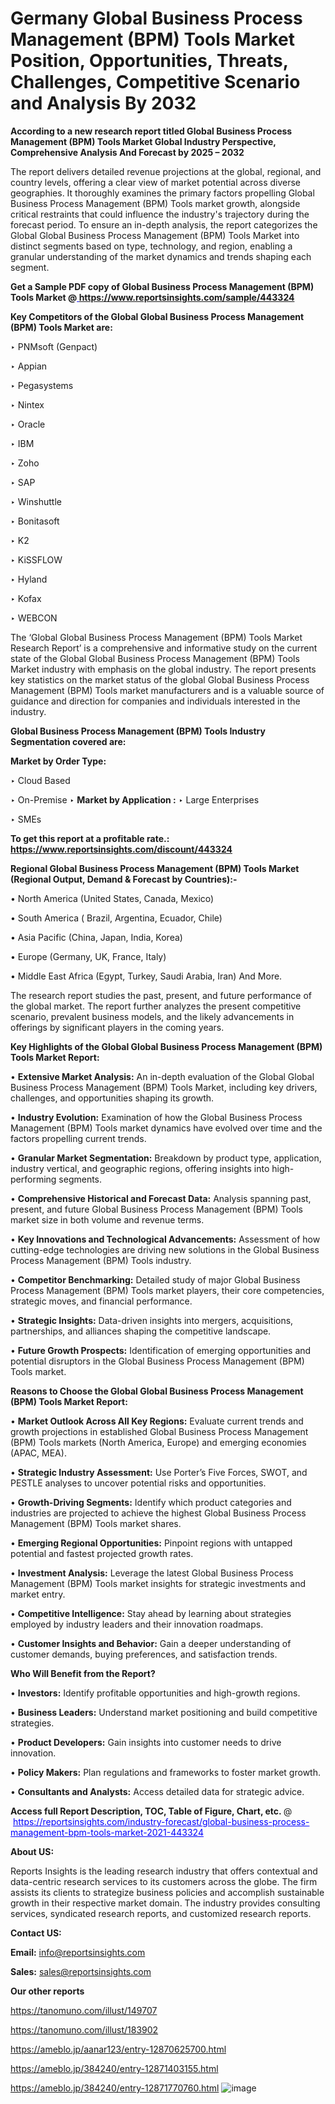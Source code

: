 # Germany Global Business Process Management (BPM) Tools Market Position, Opportunities, Threats, Challenges, Competitive Scenario and Analysis By 2032

<strong>According to a new research report titled Global Business Process Management (BPM) Tools Market Global Industry Perspective, Comprehensive Analysis And Forecast by 2025 – 2032</strong>

The report delivers detailed revenue projections at the global, regional, and country levels, offering a clear view of market potential across diverse geographies. It thoroughly examines the primary factors propelling Global Business Process Management (BPM) Tools market growth, alongside critical restraints that could influence the industry's trajectory during the forecast period. To ensure an in-depth analysis, the report categorizes the Global Global Business Process Management (BPM) Tools Market into distinct segments based on type, technology, and region, enabling a granular understanding of the market dynamics and trends shaping each segment.

<strong>Get a Sample PDF copy of Global Business Process Management (BPM) Tools Market </strong><strong>@<a href=https://www.reportsinsights.com/sample/443324 style=color:#0000ff;> https://www.reportsinsights.com/sample/443324</a></strong></font>

<strong>Key Competitors of the Global Global Business Process Management (BPM) Tools Market are:</strong>

‣ PNMsoft (Genpact)

‣ Appian

‣ Pegasystems

‣ Nintex

‣ Oracle

‣ IBM

‣ Zoho

‣ SAP

‣ Winshuttle

‣ Bonitasoft

‣ K2

‣ KiSSFLOW

‣ Hyland

‣ Kofax

‣ WEBCON

The ‘Global Global Business Process Management (BPM) Tools Market Research Report’ is a comprehensive and informative study on the current state of the Global Global Business Process Management (BPM) Tools Market industry with emphasis on the global industry. The report presents key statistics on the market status of the global Global Business Process Management (BPM) Tools market manufacturers and is a valuable source of guidance and direction for companies and individuals interested in the industry.

<strong>Global Business Process Management (BPM) Tools Industry Segmentation covered are:</strong>

<strong>Market by Order Type: </strong>

‣ Cloud Based

‣ On-Premise
‣ 
<strong>Market by Application :</strong>
‣ Large Enterprises

‣ SMEs

<strong>To get this report at a profitable rate.: <a href=https://www.reportsinsights.com/discount/443324 style=color:#0000ff;>https://www.reportsinsights.com/discount/443324</a></strong></font>

<strong>Regional Global Business Process Management (BPM) Tools Market (Regional Output, Demand &amp; Forecast by Countries):-</strong>

• North America (United States, Canada, Mexico)

• South America ( Brazil, Argentina, Ecuador, Chile)

• Asia Pacific (China, Japan, India, Korea)

• Europe (Germany, UK, France, Italy)

• Middle East Africa (Egypt, Turkey, Saudi Arabia, Iran) And More.

The research report studies the past, present, and future performance of the global market. The report further analyzes the present competitive scenario, prevalent business models, and the likely advancements in offerings by significant players in the coming years.

<strong>Key Highlights of the Global Global Business Process Management (BPM) Tools Market Report:</strong>

• <strong>Extensive Market Analysis:</strong> An in-depth evaluation of the Global Global Business Process Management (BPM) Tools Market, including key drivers, challenges, and opportunities shaping its growth.

• <strong>Industry Evolution:</strong> Examination of how the Global Business Process Management (BPM) Tools market dynamics have evolved over time and the factors propelling current trends.

• <strong>Granular Market Segmentation:</strong> Breakdown by product type, application, industry vertical, and geographic regions, offering insights into high-performing segments.

• <strong>Comprehensive Historical and Forecast Data:</strong> Analysis spanning past, present, and future Global Business Process Management (BPM) Tools market size in both volume and revenue terms.

• <strong>Key Innovations and Technological Advancements:</strong> Assessment of how cutting-edge technologies are driving new solutions in the Global Business Process Management (BPM) Tools industry.

• <strong>Competitor Benchmarking:</strong> Detailed study of major Global Business Process Management (BPM) Tools market players, their core competencies, strategic moves, and financial performance.

• <strong>Strategic Insights:</strong> Data-driven insights into mergers, acquisitions, partnerships, and alliances shaping the competitive landscape.

• <strong>Future Growth Prospects:</strong> Identification of emerging opportunities and potential disruptors in the Global Business Process Management (BPM) Tools market.

<strong>Reasons to Choose the Global Global Business Process Management (BPM) Tools Market Report:</strong>

• <strong>Market Outlook Across All Key Regions:</strong> Evaluate current trends and growth projections in established Global Business Process Management (BPM) Tools markets (North America, Europe) and emerging economies (APAC, MEA).

• <strong>Strategic Industry Assessment:</strong> Use Porter’s Five Forces, SWOT, and PESTLE analyses to uncover potential risks and opportunities.

• <strong>Growth-Driving Segments:</strong> Identify which product categories and industries are projected to achieve the highest Global Business Process Management (BPM) Tools market shares.

• <strong>Emerging Regional Opportunities:</strong> Pinpoint regions with untapped potential and fastest projected growth rates.

• <strong>Investment Analysis:</strong> Leverage the latest Global Business Process Management (BPM) Tools market insights for strategic investments and market entry.

• <strong>Competitive Intelligence:</strong> Stay ahead by learning about strategies employed by industry leaders and their innovation roadmaps.

• <strong>Customer Insights and Behavior:</strong> Gain a deeper understanding of customer demands, buying preferences, and satisfaction trends.

<strong>Who Will Benefit from the Report?</strong>

• <strong>Investors:</strong> Identify profitable opportunities and high-growth regions.

• <strong>Business Leaders:</strong> Understand market positioning and build competitive strategies.

• <strong>Product Developers:</strong> Gain insights into customer needs to drive innovation.

• <strong>Policy Makers:</strong> Plan regulations and frameworks to foster market growth.

• <strong>Consultants and Analysts:</strong> Access detailed data for strategic advice.
</ul>
<strong>Access full Report Description, TOC, Table of Figure, Chart, etc. </strong>@  <a href=https://reportsinsights.com/industry-forecast/global-business-process-management-bpm-tools-market-2021-443324 style=color:#0000ff;>https://reportsinsights.com/industry-forecast/global-business-process-management-bpm-tools-market-2021-443324</a></font>

<strong><strong>About US</strong>:</strong>

Reports Insights is the leading research industry that offers contextual and data-centric research services to its customers across the globe. The firm assists its clients to strategize business policies and accomplish sustainable growth in their respective market domain. The industry provides consulting services, syndicated research reports, and customized research reports.

<strong>Contact US:</strong>

<p class=""""><b>Email:</b> <a href=mailto:info@reportsinsights.com>info@reportsinsights.com</a></p>
<p class=""""><b>Sales:</b> <a href=mailto:sales@reportsinsights.com>sales@reportsinsights.com</a></p>

<strong>Our other reports</strong>

<a href=https://tanomuno.com/illust/149707>https://tanomuno.com/illust/149707</a>

<a href=https://tanomuno.com/illust/183902>https://tanomuno.com/illust/183902</a>

<a href=https://ameblo.jp/aanar123/entry-12870625700.html>https://ameblo.jp/aanar123/entry-12870625700.html</a>

<a href=https://ameblo.jp/384240/entry-12871403155.html>https://ameblo.jp/384240/entry-12871403155.html</a>

<a href=https://ameblo.jp/384240/entry-12871770760.html>https://ameblo.jp/384240/entry-12871770760.html</a>
![image](https://github.com/user-attachments/assets/d0ad08c8-9692-4989-9ad6-f7dc10c8c486)
